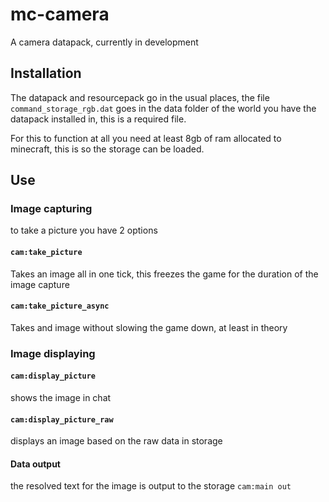 # mc-camera
A camera datapack, currently in development

## Installation 
The datapack and resourcepack go in the usual places, the file `command_storage_rgb.dat` goes in the data folder of the world you have the datapack installed in, this is a required file.

For this to function at all you need at least 8gb of ram allocated to minecraft, this is so the storage can be loaded. 

## Use

### Image capturing
to take a picture you have 2 options 

#### `cam:take_picture` 
Takes an image all in one tick, this freezes the game for the duration of the image capture

#### `cam:take_picture_async`
Takes and image without slowing the game down, at least in theory

### Image displaying
#### `cam:display_picture`
shows the image in chat

#### `cam:display_picture_raw`
displays an image based on the raw data in storage

#### Data output
the resolved text for the image is output to the storage `cam:main out`